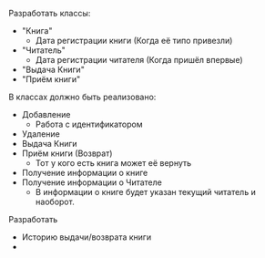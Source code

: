 Разработать классы:
- "Книга"
    + Дата регистрации книги (Когда её типо привезли)
- "Читатель"
    + Дата регистрации читателя (Когда пришёл впервые)  
- "Выдача Книги"
- "Приём книги"

В классах должно быть реализовано:
- Добавление
    * Работа с идентификатором
- Удаление
- Выдача Книги
- Приём книги (Возврат)
    * Тот у кого есть книга может её вернуть
- Получение информации о книге
- Получение информации о Читателе
    * В информации о книге будет указан текущий читатель и наоборот.

Разработать 
- Историю выдачи/возврата книги
- 